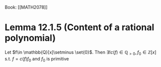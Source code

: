 Book: [[MATH2078]]
# Lemma 12.1.5 (Content of a rational polynomial)
Let $f\in \mathbb{Q}[x]\setminus \set{0}$.
Then $\exists! c(f)\in \mathbb{Q}_{>0},f_{0}\in \mathbb{Z}[x]$ s.t. $f=c(f)f_{0}$ and $f_{0}$ is primitive